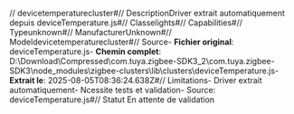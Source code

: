 // devicetemperaturecluster#// DescriptionDriver extrait automatiquement depuis deviceTemperature.js#// Classelights#// Capabilities#// Typeunknown#// ManufacturerUnknown#// Modeldevicetemperaturecluster#// Source- **Fichier original**: deviceTemperature.js- **Chemin complet**: D:\Download\Compressed\com.tuya.zigbee-SDK3_2\com.tuya.zigbee-SDK3\node_modules\zigbee-clusters\lib\clusters\deviceTemperature.js- **Extrait le**: 2025-08-05T08:36:24.638Z#// Limitations- Driver extrait automatiquement- Ncessite tests et validation- Source: deviceTemperature.js#// Statut En attente de validation